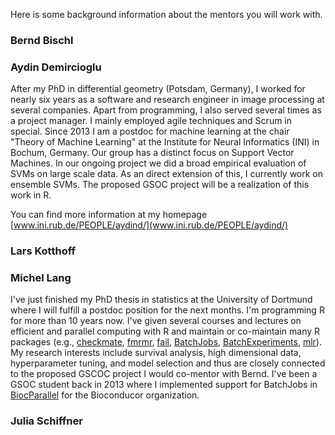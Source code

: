 Here is some background information about the mentors you will work with.

### Bernd Bischl

### Aydin Demircioglu

After my PhD in differential geometry (Potsdam, Germany), I worked for nearly six years as a software
and research engineer in image processing at several companies. Apart from
programming, I also served several times as a project manager. I mainly employed
agile techniques and Scrum in special. 
Since 2013 I am a postdoc for machine learning at the chair "Theory of Machine
Learning" at the Institute for Neural Informatics (INI) in Bochum, Germany.
Our group has a distinct focus on Support Vector Machines. In our ongoing
project we did a broad empirical evaluation of SVMs on large scale data.
As an direct extension of this, I currently work on ensemble SVMs. The proposed GSOC 
project will be a realization of this work in R.

You can find more information at my homepage [www.ini.rub.de/PEOPLE/aydind/](www.ini.rub.de/PEOPLE/aydind/)


### Lars Kotthoff

### Michel Lang

I've just finished my PhD thesis in statistics at the University of Dortmund where I will fulfill a postdoc position for the next months.
I'm programming R for more than 10 years now. I've given several courses and lectures on efficient and parallel computing with R and maintain or co-maintain many R packages (e.g., [checkmate](https://github.com/mllg/checkmate), [fmrmr](https://github.com/mllg/fmrmr), [fail](https://github.com/mllg/fail), [BatchJobs](https://github.com/tudo-r/BatchJobs), [BatchExperiments](https://github.com/tudo-r/BatchExperiments), [mlr](https://github.com/berndbischl/mlr)).
My research interests include survival analysis, high dimensional data, hyperparameter tuning, and model selection and thus are closely connected to the proposed GSCOC project I would co-mentor with Bernd. 
I've been a GSOC student back in 2013 where I implemented support for BatchJobs in [BiocParallel](https://github.com/Bioconductor/BiocParallel) for the Bioconducor organization.

### Julia Schiffner